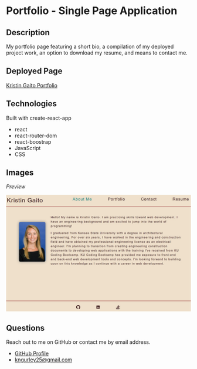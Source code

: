 # Portfolio - Single Page Application

## Description
My portfolio page featuring a short bio, a compilation of my deployed project work, an option to download my resume, and means to contact me. 

## Deployed Page  
[Kristin Gaito Portfolio](https://kngurley25.github.io/portfolio-spa/)

## Technologies
Built with create-react-app
- react
- react-router-dom
- react-boostrap
- JavaScript
- CSS

## Images
*Preview*

![Application Preview](./src/assets/images/preview.jpg)

## Questions
Reach out to me on GitHub or contact me by email address.  
- [GitHub Profile](https://github.com/kngurley25)  
- kngurley25@gmail.com
